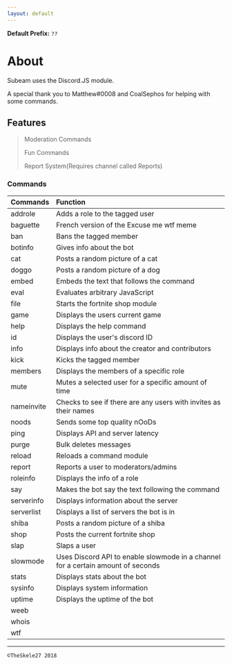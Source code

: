 ```yaml
---
layout: default
---
```


**Default Prefix:** ```??```

# About
Subeam uses the Discord.JS module.

A special thank you to Matthew#0008 and CoalSephos for helping with some commands.

## Features

> Moderation Commands
>
> Fun Commands
>
> Report System(Requires channel called Reports)

### Commands

| Commands     | Function          |
|:-------------|:------------------|
| addrole      | Adds a role to the tagged user|
| baguette     | French version of the Excuse me wtf meme  |
| ban          | Bans the tagged member     | 
| botinfo      | Gives info about the bot| 
| cat          | Posts a random picture of a cat|    
| doggo        | Posts a random picture of a dog|
| embed        | Embeds the text that follows the command|
| eval         | Evaluates arbitrary JavaScript|
| file         | Starts the fortnite shop module|
| game         | Displays the users current game|
| help         | Displays the help command|
| id           | Displays the user's discord ID|
| info         | Displays info about the creator and contributors|
| kick         | Kicks the tagged member|
| members      | Displays the members of a specific role|
| mute         | Mutes a selected user for a specific amount of time|
| nameinvite   | Checks to see if there are any users with invites as their names|
| noods        | Sends some top quality nOoDs|
| ping         | Displays API and server latency|
| purge| Bulk deletes messages|
| reload| Reloads a command module|
| report| Reports a user to moderators/admins|
| roleinfo| Displays the info of a role|
| say| Makes the bot say the text following the command|
| serverinfo| Displays information about the server|
| serverlist| Displays a list of servers the bot is in|
| shiba| Posts a random picture of a shiba|
| shop| Posts the current fortnite shop|
| slap| Slaps a user|
| slowmode| Uses Discord API to enable slowmode in a channel for a certain amount of seconds|
| stats| Displays stats about the bot|
| sysinfo| Displays system information|
| uptime | Displays the uptime of the bot
| weeb|
| whois|
| wtf|


* * *

```
©TheSkele27 2018
```
